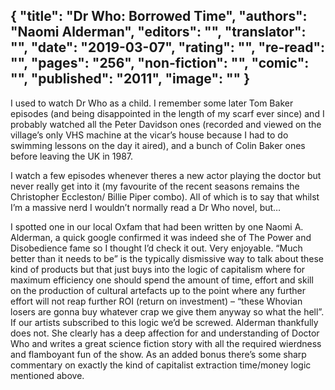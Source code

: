 {
 "title": "Dr Who: Borrowed Time",
 "authors": "Naomi Alderman",
 "editors": "",
 "translator": "",
 "date": "2019-03-07",
 "rating": "",
 "re-read": "",
 "pages": "256",
 "non-fiction": "",
 "comic": "",
 "published": "2011",
 "image": ""
}
---

I used to watch Dr Who as a child. I remember some later Tom Baker episodes (and being disappointed in the length of my scarf ever since) and I probably watched all the Peter Davidson ones (recorded and viewed on the village’s only VHS machine at the vicar’s house because I had to do swimming lessons on the day it aired), and a bunch of Colin Baker ones before leaving the UK in 1987.

I watch a few episodes whenever theres a new actor playing the doctor but never really get into it (my favourite of the recent seasons remains the Christopher Eccleston/ Billie Piper combo). All of which is to say that whilst I’m a massive nerd I wouldn’t normally read a Dr Who novel, but…

I spotted one in our local Oxfam that had been written by one Naomi A. Alderman, a quick google confirmed it was indeed she of The Power and Disobedience fame so I thought I’d check it out. Very enjoyable. “Much better than it needs to be” is the typically dismissive way to talk about these kind of products but that just buys into the logic of capitalism where for maximum efficiency one should spend the amount of time, effort and skill on the production of cultural artefacts up to the point where any further effort will not reap further ROI (return on investment) – “these Whovian losers are gonna buy whatever crap we give them anyway so what the hell”. If our artists subscribed to this logic we’d be screwed. Alderman thankfully does not. She clearly has a deep affection for and understanding of Doctor Who and writes a great science fiction story with all the required wierdness and flamboyant fun of the show. As an added bonus there’s some sharp commentary on exactly the kind of capitalist extraction time/money logic mentioned above.
